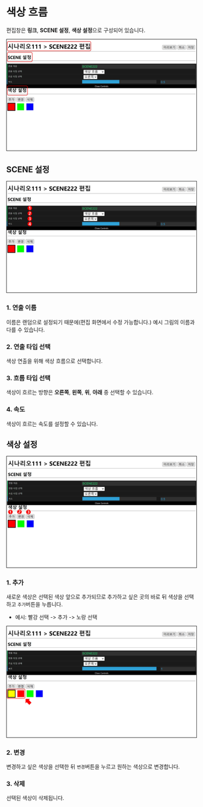 # 색상 흐름
편집창은 **링크**, **SCENE 설정**, **색상 설정**으로 구성되어 있습니다.

<img src="./img/gradient/sceneEditor.jpg" style="border: 1px solid"/>

## SCENE 설정

<img src="./img/gradient/editScene.jpg" style="border: 1px solid"/>

### 1. 연출 이름
이름은 랜덤으로 설정되기 때문에(편집 화면에서 수정 가능합니다.) 예시 그림의 이름과 다를 수 있습니다.

### 2. 연출 타입 선택
색상 연출을 위해 색상 흐름으로 선택합니다.

### 3. 흐름 타입 선택
색상이 흐르는 방향은 **오른쪽**, **왼쪽**, **위**, **아래** 중 선택할 수 있습니다.

### 4. 속도
색상이 흐르는 속도를 설정할 수 있습니다.

## 색상 설정

<img src="./img/gradient/editColor.jpg" style="border: 1px solid"/>

### 1. 추가
새로운 색상은 선택된 색상 앞으로 추가되므로 추가하고 싶은 곳의 바로 뒤 색상을 선택하고 `추가`버튼을 누릅니다.

* 예시:  빨강 선택 ->  추가 -> 노랑 선택

<img src="./img/gradient/addYellow.jpg" style="border: 1px solid"/>

### 2. 변경
변경하고 싶은 색상을 선택한 뒤 `변경`버튼을 누르고 원하는 색상으로 변경합니다.

### 3. 삭제
선택된 색상이 삭제됩니다.

